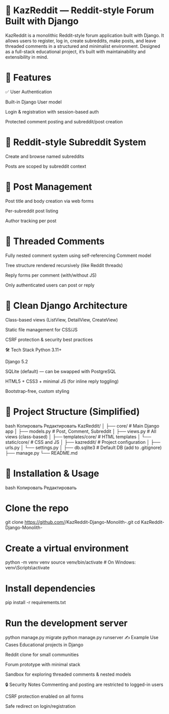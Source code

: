 # 🧠 KazReddit — Reddit-style Forum Built with Django
KazReddit is a monolithic Reddit-style forum application built with Django. It allows users to register, log in, create subreddits, make posts, and leave threaded comments in a structured and minimalist environment. Designed as a full-stack educational project, it’s built with maintainability and extensibility in mind.

# 🚀 Features
✅ User Authentication

Built-in Django User model

Login & registration with session-based auth

Protected comment posting and subreddit/post creation

# 🧵 Reddit-style Subreddit System

Create and browse named subreddits

Posts are scoped by subreddit context

# 📝 Post Management

Post title and body creation via web forms

Per-subreddit post listing

Author tracking per post

# 💬 Threaded Comments

Fully nested comment system using self-referencing Comment model

Tree structure rendered recursively (like Reddit threads)

Reply forms per comment (with/without JS)

Only authenticated users can post or reply

# 🧹 Clean Django Architecture

Class-based views (ListView, DetailView, CreateView)

Static file management for CSS/JS

CSRF protection & security best practices

🛠 Tech Stack
Python 3.11+

Django 5.2

SQLite (default) — can be swapped with PostgreSQL

HTML5 + CSS3 + minimal JS (for inline reply toggling)

Bootstrap-free, custom styling

# 📂 Project Structure (Simplified)
bash
Копировать
Редактировать
KazReddit/
│
├── core/                    # Main Django app
│   ├── models.py            # Post, Comment, Subreddit
│   ├── views.py             # All views (class-based)
│   ├── templates/core/      # HTML templates
│   └── static/core/         # CSS and JS
│
├── kazreddit/              # Project configuration
│   ├── urls.py
│   └── settings.py
│
├── db.sqlite3              # Default DB (add to .gitignore)
├── manage.py
└── README.md
# 🧪 Installation & Usage
bash
Копировать
Редактировать
# Clone the repo
git clone https://github.com/<your-username>/KazReddit-Django-Monolith-.git
cd KazReddit-Django-Monolith-

# Create a virtual environment
python -m venv venv
source venv/bin/activate    # On Windows: venv\Scripts\activate

# Install dependencies
pip install -r requirements.txt

# Run the development server
python manage.py migrate
python manage.py runserver
✍️ Example Use Cases
Educational projects in Django

Reddit clone for small communities

Forum prototype with minimal stack

Sandbox for exploring threaded comments & nested models

🔒 Security Notes
Commenting and posting are restricted to logged-in users

CSRF protection enabled on all forms

Safe redirect on login/registration
